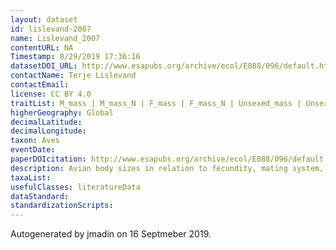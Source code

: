 ```yaml
---
layout: dataset
id: lislevand-2007
name: Lislevand_2007
contentURL: NA
Timestamp: 8/29/2019 17:36:16
datasetDOI_URL: http://www.esapubs.org/archive/ecol/E088/096/default.htm
contactName: Terje Lislevand
contactEmail: 
license: CC BY 4.0
traitList: M_mass | M_mass_N | F_mass | F_mass_N | Unsexed_mass | Unsexed_mass_N | M_wing | M_wing_N | F_wing | F_wing_N | Unsexed_wing | Unsexed_wing_N | M_tarsus | M_tarsus_N | F_tarsus | F_tarsus_N | Unsexed_tarsus | Unsexed_tarsus_N | M_bill | M_bill_N | F_bill | F_bill_N | Unsexed_bill | Unsexed_bill_N | M_tail  | M_tail_N | F_tail | F_tail_N | Unsexed_tail  | Unsexed_tail_N | Clutch_size | Egg_mass | Mating_System | Display | Resource
higherGeography: Global
decimalLatitude: 
decimalLongitude: 
taxon: Aves
eventDate: 
paperDOIcitation: http://www.esapubs.org/archive/ecol/E088/096/default.htm
description: Avian body sizes in relation to fecundity, mating system, display behavior, and resource sharing
taxaList: 
usefulClasses: literatureData
dataStandard: 
standardizationScripts: 
---
```


Autogenerated by jmadin on 16 Septmeber 2019.
